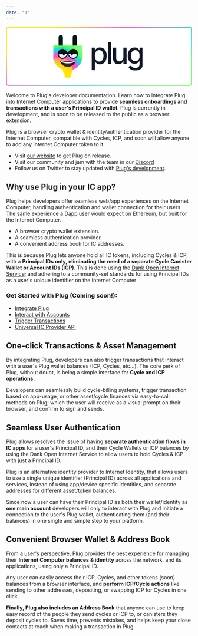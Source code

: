 ```yaml
---
date: "1"
---
```


![](imgs/plug-welcome.png)

Welcome to Plug's developer documentation. Learn how to integrate Plug into Internet Computer applications to provide **seamless onboardings and transactions with a user's Principal ID wallet**. Plug is currently in development, and is soon to be released to the public as a browser extension.

Plug is a browser crypto wallet & identity/authentication provider for the Internet Computer, compatible with Cycles, ICP, and soon will allow anyone to add any Internet Computer token to it.

- Visit [our website](https://plugwallet.ooo) to get Plug on release.
- Visit our community and jam with the team in our [Discord](https://discord.gg/yVEcEzmrgm)
- Follow us on Twitter to stay updated with [Plug's development](https://twitter.com/plug_wallet).

## Why use Plug in your IC app?
Plug helps developers offer seamless web/app experiences on the Internet Computer, handling authentication and wallet connection for their users. The same experience a Dapp user would expect on Ethereum, but built for the Internet Computer.

- A browser crypto wallet extension.
- A seamless authentication provider.
- A convenient address book for IC addresses.

This is because Plug lets anyone hold all IC tokens, including Cycles & ICP, with a  **Principal IDs only, eliminating the need of a separate Cycle Canister Wallet or Account IDs (ICP)**. This is done using the [Dank Open Internet Service](https://dank.ooo); and adhering to a community-set standards for using Principal IDs as a user's unique identifier on the Internet Computer

### Get Started with Plug (Coming soon!):

- [Integrate Plug]("./getting-started/integrate-plug/")
- [Interact with Accounts]("./getting-started/interact-with-accounts/")
- [Trigger Transactions]("./getting-started/trigger-transactions/")
- [Universal IC Provider API]("./ic-provider-api/universal-ic-object/")

## One-click Transactions & Asset Management

By integrating Plug, developers can also trigger transactions that interact with a user's Plug wallet balances (ICP, Cycles, etc...). The core perk of Plug, without doubt, is being a simple interface for **Cycle and ICP operations**.

Developers can seamlessly build cycle-billing systems, trigger transaction based on app-usage, or other asset/cycle finances via easy-to-call methods on Plug; which the user will receive as a visual prompt on their browser, and confirm to sign and sends.

## Seamless User Authentication
Plug allows resolves the issue of having **separate authentication flows in IC apps** for a user's Principal ID, and their Cycle Wallets or ICP balances by using the Dank Open Internet Service to allow users to hold Cycles & ICP with just a Principal ID.

Plug is an alternative identity provider to Internet Identity, that allows users to use a single unique identifier (Principal ID) across all applications and services, instead of using app/device specific identities, and separate addresses for different asset/token balances.

Since now a user can have their Principal ID as both their wallet/identity as **one main account** developers will only to interact with Plug and initiate a connection to the user's Plug wallet, authenticating them (and their balances) in one single and simple step to your platform.

## Convenient Browser Wallet & Address Book
From a user's perspective, Plug provides the best experience for managing their **Internet Computer balances & identity** across the network, and its applications, using only a Principal ID.

Any user can easily access their ICP, Cycles, and other tokens (soon) balances from a browser interface, and **perform ICP/Cycle actions** like sending to other addresses, depositing, or swapping ICP for Cycles in one click. 

**Finally, Plug also includes an Address Book** that anyone can use to keep easy record of the people they send cycles or ICP to, or canisters they deposit cycles to. Saves time, prevents mistakes, and helps keep your close contacts at reach when making a transaction in Plug.